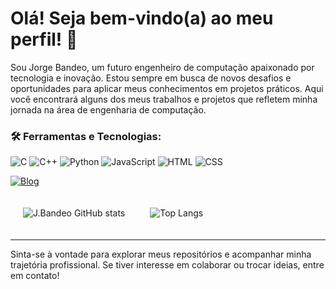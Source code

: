 # Olá! Seja bem-vindo(a) ao meu perfil! 👋

Sou Jorge Bandeo, um futuro engenheiro de computação apaixonado por tecnologia e inovação. Estou sempre em busca de novos desafios e oportunidades para aplicar meus conhecimentos em projetos práticos. Aqui você encontrará alguns dos meus trabalhos e projetos que refletem minha jornada na área de engenharia de computação.

### 🛠️ Ferramentas e Tecnologias:

![C](https://img.shields.io/badge/C-00599C?style=for-the-badge&logo=c&logoColor=white)
![C++](https://img.shields.io/badge/C%2B%2B-00599C?style=for-the-badge&logo=c%2B%2B&logoColor=white)
![Python](https://img.shields.io/badge/Python-3776AB?style=for-the-badge&logo=python&logoColor=white)
![JavaScript](https://img.shields.io/badge/JavaScript-F7DF1E?style=for-the-badge&logo=javascript&logoColor=black)
![HTML](https://img.shields.io/badge/HTML5-E34F26?style=for-the-badge&logo=html5&logoColor=white)
![CSS](https://img.shields.io/badge/CSS3-1572B6?style=for-the-badge&logo=css3&logoColor=white)

[![Blog](https://img.shields.io/website-up-down-green-red/http/monip.org.svg)]()

<div style="display: flex;  align-items: center; gap: 0;">
    <img src="https://github-readme-stats.vercel.app/api?username=jorgebandeo&show_icons=true&theme=ocean_dark" alt="J.Bandeo GitHub stats" style="border: none; margin: 10px; padding: 10px;">
    <img src="https://github-readme-stats.vercel.app/api/top-langs/?username=jorgebandeo&show_icons=true&theme=ocean_dark" alt="Top Langs" style="border: none; margin: 10px; padding: 10px;">
</div>

---

Sinta-se à vontade para explorar meus repositórios e acompanhar minha trajetória profissional. Se tiver interesse em colaborar ou trocar ideias, entre em contato!
